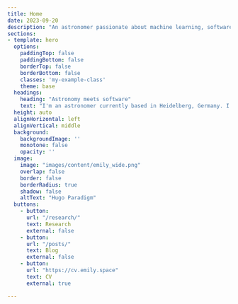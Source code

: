 ```yaml
---
title: Home
date: 2023-09-20
description: "An astronomer passionate about machine learning, software and statistics."
sections:
- template: hero
  options:
    paddingTop: false
    paddingBottom: false
    borderTop: false
    borderBottom: false
    classes: 'my-example-class'
    theme: base
  headings:
    heading: "Astronomy meets software"
    text: "I'm an astronomer currently based in Heidelberg, Germany. I research ways to analyse large astronomical datasets with machine learning and statistics."
  height: auto
  alignHorizontal: left
  alignVertical: middle
  background:
    backgroundImage: ''
    monotone: false
    opacity: ''
  image:
    image: "images/content/emily_wide.png"
    overlap: false
    border: false
    borderRadius: true
    shadow: false
    altText: "Hugo Paradigm"
  buttons:
    - button: 
      url: "/research/"
      text: Research
      external: false
    - button: 
      url: "/posts/"
      text: Blog
      external: false
    - button: 
      url: "https://cv.emily.space"
      text: CV
      external: true

---
```

